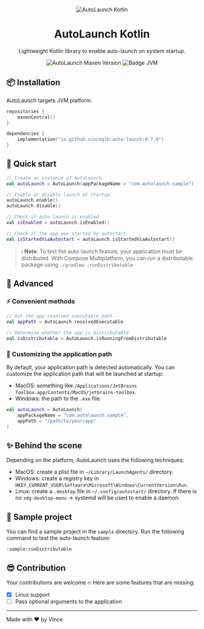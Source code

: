 <div align="center">
  <img src="https://github.com/vinceglb/AutoLaunch/assets/24540801/4bb241fb-7a23-47bb-99fa-cbc937ef9966" alt="AutoLaunch Kotlin" />

  <br>
  
  <h1>AutoLaunch Kotlin</h1>
  <p>Lightweight Kotlin library to enable auto-launch on system startup.</p>

  <div>
    <img src="https://img.shields.io/maven-central/v/io.github.vinceglb/auto-launch" alt="AutoLaunch Maven Version" />
    <img src="https://img.shields.io/badge/Platform-JVM-red.svg?logo=openjdk" alt="Badge JVM" />
  </div>
</div>

## 📦 Installation

AutoLaunch targets JVM platform.

```kotlin
repositories {
    mavenCentral()
}

dependencies {
    implementation("io.github.vinceglb:auto-launch:0.7.0")
}
```

## 🚀 Quick start

```kotlin
// Create an instance of AutoLaunch.
val autoLaunch = AutoLaunch(appPackageName = "com.autolaunch.sample")

// Enable or disable launch at startup.
autoLaunch.enable()
autoLaunch.disable()

// Check if auto launch is enabled.
val isEnabled = autoLaunch.isEnabled()

// Check if the app was started by autostart.
val isStartedViaAutostart = autoLaunch.isStartedViaAutostart()
```

> ℹ️ **Note**: To test the auto-launch feature, your application must be distributed. With Compose Multiplatform, you can run a distributable package using `./gradlew :runDistributable`

## 📖 Advanced

### ⚡️ Convenient methods

```kotlin
// Get the app resolved executable path
val appPath = AutoLaunch.resolvedExecutable

// Determine whether the app is distributable
val isDistributable = AutoLaunch.isRunningFromDistributable
```

### 🔧 Customizing the application path

By default, your application path is detected automatically. You can customize the application path that will be launched at startup:
- MacOS: something like `/Applications/JetBrains Toolbox.app/Contents/MacOS/jetbrains-toolbox`.
- Windows: the path to the `.exe` file.

```kotlin
val autoLaunch = AutoLaunch(
    appPackageName = "com.autolaunch.sample",
    appPath = "/path/to/your/app"
)
```

## ✨ Behind the scene

Depending on the platform, AutoLaunch uses the following techniques:

- MacOS: create a plist file in `~/Library/LaunchAgents/` directory.
- Windows: create a registry key in `HKEY_CURRENT_USER\Software\Microsoft\Windows\CurrentVersion\Run`.
- Linux: create a `.desktop` file in `~/.config/autostart/` directory.
    If there is no `xdg-desktop-menu` -> systemd will be used to enable a daemon.

## 🌱 Sample project

You can find a sample project in the `sample` directory. Run the following command to test the auto-launch feature:

```shell
:sample:runDistributable
``` 

## 😎 Contribution

Your contributions are welcome 🔥 Here are some features that are missing:

- [x] Linux support
- [ ] Pass optional arguments to the application

---

Made with ❤️ by Vince
